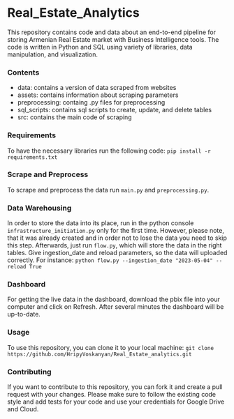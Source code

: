 # Real_Estate_Analytics

This repository contains code and data about an end-to-end pipeline for storing Armenian Real Estate market with Business Intelligence tools. The code is written in Python and SQL using variety of libraries, data manipulation, and visualization.

### Contents

* data: contains a version of data scraped from websites
* assets: contains information about scraping parameters
* preprocessing: containg .py files for preprocessing
* sql_scripts: contains sql scripts to create, update, and delete tables
* src: contains the main code of scraping

### Requirements
To have the necessary libraries run the following code:
`pip install -r requirements.txt`

### Scrape and Preprocess
To scrape and preprocess the data run `main.py` and `preprocessing.py`.

### Data Warehousing
In order to store the data into its place, run in the python console `infrastructure_initiation.py` only for the first time. However, please note, that it was already created and in order not to lose the data you need to skip this step.
Afterwards, just run `flow.py`, which will store the data in the right tables. Give ingestion_date and reload parameters, so the data will uploaded correctly. For instance:
`python flow.py --ingestion_date "2023-05-04" --reload True`

### Dashboard
For getting the live data in the dashboard, download the pbix file into your computer and click on Refresh. After several minutes the dashboard will be up-to-date.

### Usage
To use this repository, you can clone it to your local machine:
`git clone https://github.com/HripyVoskanyan/Real_Estate_analytics.git`

### Contributing
If you want to contribute to this repository, you can fork it and create a pull request with your changes. 
Please make sure to follow the existing code style and add tests for your code and use your credentials for Google Drive and Cloud.

